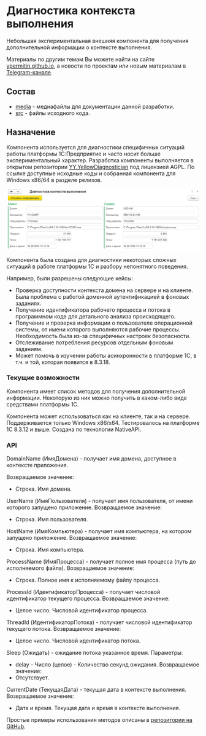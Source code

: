 # Диагностика контекста выполнения

Небольшая экспериментальная внешняя компонента для получения дополнительной информации о контексте выполнения.

Материалы по другим темам Вы можете найти на сайте [ypermitin.github.io](https://ypermitin.github.io/), а новости по проектам или новым материалам в [Telegram-канале](https://t.me/TinyDevVault).

## Состав

* [media](media) - медиафайлы для документации данной разработки.
* [src](src) - файлы исходного кода.

## Назначение

Компонента используется для диагностики специфичных ситуаций работы платформы 1С:Предприятие и часто носит больше экспериментальный характер. Разработка компоненты выполняется в открытом репозитории [YY.YellowDiagnostician](https://github.com/YPermitin/YY.YellowDiagnostician) под лицензией AGPL. По ссылке доступные исходные коды и собранная компонента для Windows x86/64 в разделе релизов.

![1. Основная форма обработки](./media/1.%20%D0%9E%D1%81%D0%BD%D0%BE%D0%B2%D0%BD%D0%B0%D1%8F%20%D1%84%D0%BE%D1%80%D0%BC%D0%B0.png)

Компонента была создана для диагностики некоторых сложных ситуаций в работе платформы 1С и разбору непонятного поведения.

Например, были разрешены следующие кейсы:

* Проверка доступности контекста домена на сервере и на клиенте. Была проблема с работой доменной аутентификацией в фоновых заданиях.
* Получение идентификатора рабочего процесса и потока в программном коде для детального анализа происходящего.
* Получение и проверка информации о пользователе операционной системы, от имени которого выполняются рабочие процессы. Необходимость была из-за специфичных настроек безопасности.
* Отслеживание потребления ресурсов отдельным фоновым заданиям.
* Может помочь в изучении работы асинхронности в платформе 1С, в т.ч. и той, которая появится в 8.3.18.

### Текущие возможности

Компонента имеет список методов для получения дополнительной информации. Некоторую из них можно получить в каком-либо виде средствами платформы 1С.

Компонента может использоваться как на клиенте, так и на сервере. Поддерживается только Windows x86/x64. Тестировалось на платформе 1С 8.3.12 и выше. Создана по технологии NativeAPI.

### API

DomainName (ИмяДомена) - получает имя домена, доступное в контексте приложения.

Возвращаемое значение:
* Строка. Имя домена.

UserName (ИмяПользователя) - получает имя пользователя, от имени которого запущено приложение.
Возвращаемое значение:
* Строка. Имя пользователя.

HostName (ИмяКомпьютера) - получает имя компьютера, на котором запущено приложение.
Возвращаемое значение:
* Строка. Имя компьютера.

ProcessName (ИмяПроцесса) - получает полное имя процесса (путь до исполняемого файла).
Возвращаемое значение:
* Строка. Полное имя к исполняемому файлу процесса.

ProcessId (ИдентификаторПроцесса) - получает числовой идентификатор текущего процесса.
Возвращаемое значение:
* Целое число. Числовой идентификатор процесса.

ThreadId (ИдентификаторПотока) - получает числовой идентификатор текущего потока.
Возвращаемое значение:
* Целое число. Числовой идентификатор потока.

Sleep (Ожидать) - ожидание потока указанное время.
Параметры:
* delay - Число (целое) - Количество секунд ожидания.
Возвращаемое значение:
* Отсутствует.

CurrentDate (ТекущаяДата) - текущая дата в контексте выполнения.
Возвращаемое значение:
* Дата и время. Текущая дата и время в контексте выполнения.

Простые примеры использования методов описаны в [репозитории на GitHub](https://github.com/YPermitin/YY.YellowDiagnostician).